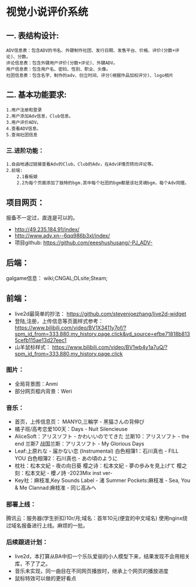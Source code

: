# 视觉小说评价系统
## 一. 表结构设计:
    ADV信息表：包含ADV的书名、外键制作社团、发行日期、发售平台、价格、评价(分数+评论)、分数。
    评论信息表：包含外键用户评价(分数+评论)、外键ADV。
    用户信息表：包含用户名、密码、性别、职业、头像。
    社团信息表：包含名字、制作的adv、创立时间、评分(根据作品加权评分)、logo相片
## 二. 基本功能要求:
    1.用户注册和登录
    2.用户添加Adv信息，Club信息。
    3.用户评价ADV。
    4.查看ADV信息。
    5.查询社团信息
### 三.进阶功能：
    1.自由地通过链接查看Adv的Club，Club的Adv，在Adv详情页转向评论等。
    2.前端:
        2.1看板娘
        2.2为每个页面添加了独特的bgm.其中每个社团的bgm都是该社灵魂bgm，每个Adv同理。

## 项目网页：
报备不一定过，直连是可以的。
- http://49.235.184.91/index/
- http://www.adv.xn--6qq986b3xl/index/
- 项目github: 
 https://github.com/eeeshushusang/-PJ_ADV-

## 后端：
galgame信息：
wiki;CNGAL;DLsite;Steam;

## 前端：
- live2d最简单的抄法：
https://github.com/stevenjoezhang/live2d-widget
- 登陆,注册，上传信息等页面样式参考：
https://www.bilibili.com/video/BV1X3411y7of/?spm_id_from=333.880.my_history.page.click&vd_source=efbe71818b8135cefb115ae13d27eec1
- 山羊鼠标样式：
https://www.bilibili.com/video/BV1wb4y1a7uQ/?spm_id_from=333.880.my_history.page.click

### 图片：
-    全局背景图：Anmi
-    部分网页框内背景：Weri

### 音乐：
-    首页，上传信息页： MANYO,三輪学 - 黑猫さんの背伸び
-    橘子班/高考恋爱100天：Days - Nuit Silencieuse    
-    AliceSoft：アリスソフト - かわいいのでてきた
       兰斯10：アリスソフト - the end
       兰斯7 战国兰斯：アリスソフト - My Glorious Days
-    Leaf:上原れな - 届かない恋 (Instrumental)
        白色相簿1：石川真也 - FILL YOU
        白色相簿2：石川真也 - あの頃のように
-    枕社：松本文紀 - 夜の向日葵
        樱之诗：松本文紀 - 夢の歩みを見上げて
        樱之刻：松本文紀 - 櫻ノ詩 -2023Mix inst ver-
-    Key社：麻枝准,Key Sounds Label - 渚
        Summer Pockets:麻枝准 - Sea, You & Me
        Clannad:麻枝准 - 同じ高みへ

### 部署上线：   
腾讯云：服务器(学生折扣)10r/月;域名：首年10元(便宜的中文域名)
使用nginx绕过域名报备进行上线。麻烦的一批。

### 后续跟进计划：
- live2d，本打算从BA中扣一个乐队爱丽的小人模型下来，结果发现不会用相关库，不了了之。
- 音乐未实现，同一曲目在不同网页播放时，继承上个网页的播放进度
- 鼠标特效可以做的更好看点
